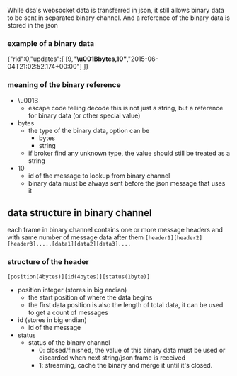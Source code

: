 While dsa's websocket data is transferred in json, it still allows binary data to be sent in separated binary channel. And a reference of the binary data is stored in the json


### example of a binary data

{"rid":0,"updates":[ [9,**"\u001Bbytes,10"**,"2015-06-04T21:02:52.174+00:00"] ]}

### meaning of the binary reference
* \u001B
  * escape code telling decode this is not just a string, but a reference for binary data (or other special value) 
* bytes
  * the type of the binary data, option can be
    * bytes
    * string
  * if broker find any unknown type, the value should still be treated as a string
* 10
  * id of the message to lookup from binary channel
  * binary data must be always sent before the json message that uses it

## data structure in binary channel
each frame in binary channel contains one or more message headers and with same number of message data after them
`[header1][header2][header3].....[data1][data2][data3]....`

### structure of the header
`[position(4bytes)][id(4bytes)][status(1byte)]`
* position integer (stores in big endian)
  * the start position of where the data begins
  * the first data position is also the length of total data, it can be used to get a count of messages
* id (stores in big endian)
  * id of the message
* status
  * status of the binary channel
    * 0: closed/finished, the value of this binary data must be used or discarded when next string/json frame is received
    * 1: streaming, cache the binary and merge it until it's closed.
